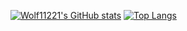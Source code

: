 [![Wolf11221's GitHub stats](https://github-readme-stats.vercel.app/api?username=Wolf11221&show_icons=true&theme=Gradient)](https://github.com/anuraghazra/github-readme-stats)
[![Top Langs](https://github-readme-stats.vercel.app/api/top-langs/?username=Wolf11221&layout=compact)](https://github.com/anuraghazra/github-readme-stats)
